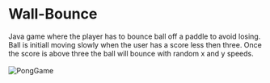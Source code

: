 # Wall-Bounce
Java game where the player has to bounce ball off a paddle to avoid losing.
Ball is initiall moving slowly when the user has a score less then three.
Once the score is above three the ball will bounce with random x and y speeds.
</br>
</br>
![PongGame](https://cloud.githubusercontent.com/assets/10382262/22211185/4506525c-e15a-11e6-9dd1-14b451ebe44b.png)

